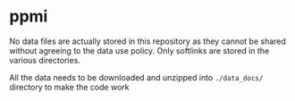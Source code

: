 # ppmi

No data files are actually stored in this repository as they cannot be shared
without agreeing to the data use policy. Only softlinks are stored in the
various directories. 

All the data needs to be downloaded and unzipped into `./data_docs/` directory
to make the code work
